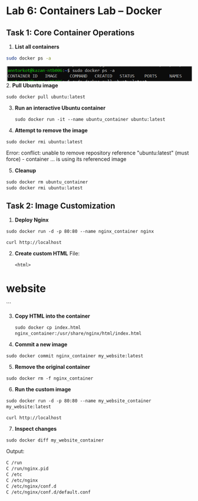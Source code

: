 # Lab 6: Containers Lab – Docker

## Task 1: Core Container Operations

1. **List all containers**  
 ```bash
 sudo docker ps -a
```
![dockerps](screenshots/dockerps.PNG)
2. **Pull Ubuntu image**
 ```
 sudo docker pull ubuntu:latest
  ```
3. **Run an interactive Ubuntu container**
   ```
   sudo docker run -it --name ubuntu_container ubuntu:latest
   ```
4. **Attempt to remove the image**
 ```
 sudo docker rmi ubuntu:latest
  ```
  Error: conflict: unable to remove repository reference "ubuntu:latest" (must force) - container … is using its referenced image

5. **Cleanup**
```
sudo docker rm ubuntu_container
sudo docker rmi ubuntu:latest
```

## Task 2: Image Customization

1.  **Deploy Nginx**
```
sudo docker run -d -p 80:80 --name nginx_container nginx
```

```
curl http://localhost
```
2. **Create custom HTML**
   File:
   ```
   <html>
  <head><title>The best</title></head>
  <body><h1>website</h1></body>
</html>
```

3. **Copy HTML into the container**
   ```
   sudo docker cp index.html nginx_container:/usr/share/nginx/html/index.html
   ```
4.  **Commit a new image**

```
sudo docker commit nginx_container my_website:latest
```
5.  **Remove the original container**
```
sudo docker rm -f nginx_container
```
6. **Run the custom image**
```
sudo docker run -d -p 80:80 --name my_website_container my_website:latest
```
```
curl http://localhost
```
7. **Inspect changes**
```
sudo docker diff my_website_container
```
Output:
```
C /run
C /run/nginx.pid
C /etc
C /etc/nginx
C /etc/nginx/conf.d
C /etc/nginx/conf.d/default.conf
```
